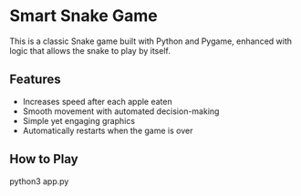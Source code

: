 #  Smart Snake Game

This is a classic Snake game built with Python and Pygame, enhanced with logic that allows the snake to play by itself.

## Features
-  Increases speed after each apple eaten  
-  Smooth movement with automated decision-making  
-  Simple yet engaging graphics  
-  Automatically restarts when the game is over  

## How to Play  

   python3 app.py
